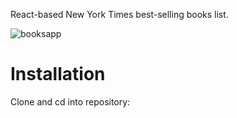 React-based New York Times best-selling books list.

![booksapp](https://user-images.githubusercontent.com/65077990/100974645-a7032380-3562-11eb-9cd8-f94e46e824b8.PNG)

# Installation
Clone and cd into repository:


